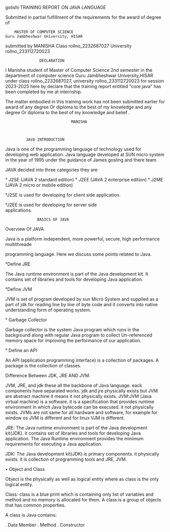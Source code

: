 golishi TRAINING REPORT ON JAVA LANGUAGE

Submitted in partial fulfillment of the requirements for the award of  degree of
    
        MASTER OF COMPUTER SCIENCE
    Guru Jambheshwar University, HISAR
  

submitted by
MANISHA
Class rollno_2232687027
University rollno_233112720023
     

                   DECLARATION
 
I Manisha student of Master of Computer Science 2nd semester in the department of computer science Guru Jambheshwar University,HISAR under class rollno_2232687027, university rollno_233112720023 for session 2023-2025 here by declare that the training report entitled "core java" has been completed by me at internship. 


The matter embodied in this training work has not been submitted earlier for award of any degree Or diploma to the best of my knowledge and any degree Or diploma to the best of my knowledge and belief . 

   
                                 MANISHA
    


             JAVA INTRODUCTION
  

Java is one of the programming language of technology used for developing web application.  Java language developed at SUN micro system in the year of 1995 under the guidance of James gosling and there team. 

JAVA decided into three categories they are

° J2SE (JAVA 2 standard edition) 
° J2EE (JAVA 2 enterprise edition) 
° J2ME (JAVA 2 micro or mobile edition) 
  

  °J2SE is used for developing for client side
    application. 
   
  °J2EE is used for developing for server side  
   applications. 
   


                  BASICS OF JAVA 

Overview Of JAVA
 
Java is a platform independent, more powerful, secure, high performance multithreade

programming language. Here we discuss some points related to Java. 

 
°Define JRE

The Java runtime environment is part of the Java development kit. It contains set of libraries and tools for developing Java application. 

°Define JVM

JVM is set of program developed by sun Micro System and supplied as a part of jdk for reading line by line of byte code and it converts into native understanding form of operating system. 

° Garbage Collector
 
Garbage collector is the system Java program which runs in the background along with regular Java program to collect Un-referenced memory space for improving the performance of our application. 

° Define an API

An API (application programming interface) is a collection of packages. A package is the collection of classes. 


Difference Between JDK, JRE AND JVM. 
 
JVM, JRE, and jdk these all  the backbone of Java language. eack components have separated works. jdk and jre physically exists but JVM are abstract machine it means it not physically exists. 
JVM:JVM (Java virtual machine) is a software. it is a specification that provides runtime environment in which Java bytecode can be executed. it not physically exists. JVMs are not same for all hardware and software, for example for window os JVM is different and for linux VJM is different. 

JRE: The Java runtime environment is part of the Java development kit(JDK). it contains set of libraries and tools for developing Java application. The Java Runtime environment provides the minimum requirements for executing a Java application. 

JDK: The Java development kit(JDK) is primary components. it physically exists. it is collection of programming tools and JRE, JVM. 


• Object and Class

Object is the physically as well as logical entity where as class is the only logical entity. 

Class: class is a blue print which is containing only list of variables and method and no memory is allocated for them. A class is a group of objects that has common properties. 
 
 A class is Java contains:
 
 . Data Member
 . Method
 . Constructor


